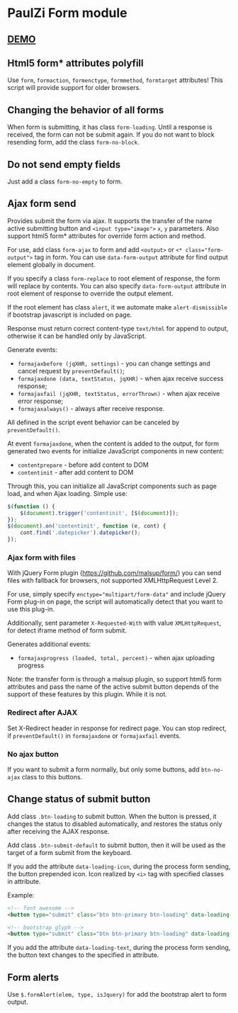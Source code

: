 # PaulZi Form module

## [DEMO](http://paulzi.ru/paulzi-form/)

## Html5 form* attributes polyfill

Use `form`, `formaction`, `formenctype`, `formmethod`, `formtarget` attributes! This script will provide support for older browsers.

## Changing the behavior of all forms

When form is submitting, it has class `form-loading`. Until a response is received, the form can not be submit again. If you do not want to block resending form, add the class `form-no-block`.

## Do not send empty fields

Just add a class `form-no-empty` to form.

## Ajax form send

Provides submit the form via ajax. It supports the transfer of the name active submitting button and `<input type="image">` `x`, `y` parameters. Also support html5 form* attributes for override form action and method.

For use, add class `form-ajax` to form and add `<output>` or `<* class="form-output">` tag in form. You can use `data-form-output` attribute for find output element globally in document.

If you specify a class `form-replace` to root element of response, the form will replace by contents. You can also specify `data-form-output` attribute in root element of response to override the output element.

If the root element has class `alert`, it we automate make `alert-dismissible` if bootstrap javascript is included on page.

Response must return correct content-type `text/html` for append to output, otherwise it can be handled only by JavaScript.

Generate events:
- `formajaxbefore (jqXHR, settings)` - you can change settings and cancel request by `preventDefault()`;
- `formajaxdone (data, textStatus, jqXHR)` - when ajax receive success response;
- `formajaxfail (jqXHR, textStatus, errorThrown)` - when ajax receive error response;
- `formajaxalways()` - always after receive response.

All defined in the script event behavior can be canceled by `preventDefault()`.

At event `formajaxdone`, when the content is added to the output, for form generated two events for initialize JavaScript components in new content:
- `contentprepare` - before add content to DOM
- `contentinit` - after add content to DOM

Through this, you can initialize all JavaScript components such as page load, and when Ajax loading. Simple use:
```javascript
$(function () {
    $(document).trigger('contentinit', [$(document)]);
});
$(document).on('contentinit', function (e, cont) {
    cont.find('.datepicker').datepicker();
});
```

### Ajax form with files

With jQuery Form plugin (https://github.com/malsup/form/) you can send files with fallback for browsers, not supported XMLHttpRequest Level 2.

For use, simply specify `enctype="multipart/form-data"` and include jQuery Form plug-in on page, the script will automatically detect that you want to use this plug-in.

Additionally, sent parameter `X-Requested-With` with value `XMLHttpRequest`, for detect iframe method of form submit.

Generates additional events:
- `formajaxprogress (loaded, total, percent)` - when ajax uploading progress

Note: the transfer form is through a malsup plugin, so support html5 form attributes and pass the name of the active submit button depends of the support of these features by this plugin. While it is not.

### Redirect after AJAX

Set X-Redirect header in response for redirect page. You can stop redirect, if `preventDefault()` in `formajaxdone` or `formajaxfail` events.

### No ajax button

If you want to submit a form normally, but only some buttons, add `btn-no-ajax` class to this buttons.
 
 
## Change status of submit button

Add class `.btn-loading` to submit button. When the button is pressed, it changes the status to disabled automatically, and restores the status only after receiving the AJAX response.

Add class `.btn-submit-default` to submit button, then it will be used as the target of a form submit from the keyboard.

If you add the attribute `data-loading-icon`, during the process form sending, the button prepended icon. Icon realized by `<i>` tag with specified classes in attribute.

Example:
```html
<!-- font awesome -->
<button type="submit" class="btn btn-primary btn-loading" data-loading-icon="fa fa-refresh fa-spin">Submit</button>

<!-- bootstrap glyph -->
<button type="submit" class="btn btn-primary btn-loading" data-loading-icon="glyphicon glyphicon-refresh">Submit</button>
```

If you add the attribute `data-loading-text`, during the process form sending, the button text changes to the specified in attribute.

## Form alerts

Use `$.formAlert(elem, type, isJquery)` for add the bootstrap alert to form output.